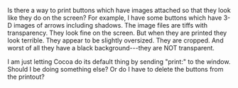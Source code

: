 Is there a way to print buttons which have images attached so that they look like they do on the screen? For example, I have some buttons which have 3-D images of arrows including shadows. The image files are tiffs with transparency. They look fine on the screen. But when they are printed they look terrible. They appear to be slightly oversized. They are cropped. And worst of all they have a black background---they are NOT transparent.

I am just letting Cocoa do its default thing by sending "print:" to the window. Should I be doing something else? Or do I have to delete the buttons from the printout?
